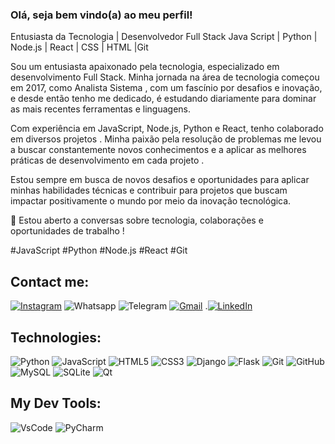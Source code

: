 ### Olá, seja bem vindo(a) ao meu perfil!
Entusiasta da Tecnologia | Desenvolvedor Full Stack
 Java Script | Python | Node.js | React | CSS | HTML |Git

Sou um entusiasta apaixonado pela tecnologia, especializado em desenvolvimento Full Stack. Minha jornada na área de tecnologia começou em 2017, como Analista Sistema , com um fascínio por desafios e inovação, e desde então tenho me dedicado, é estudando diariamente para  dominar as mais recentes ferramentas e linguagens.

Com experiência em JavaScript, Node.js, Python e React, tenho colaborado em diversos projetos . Minha paixão pela resolução de problemas me levou a buscar constantemente novos conhecimentos e a aplicar as melhores práticas de desenvolvimento em cada projeto .

 Estou sempre em busca de novos desafios e oportunidades para aplicar minhas habilidades técnicas e contribuir para projetos que buscam impactar positivamente o mundo por meio da inovação tecnológica.

💬 Estou aberto a conversas sobre tecnologia, colaborações e oportunidades de trabalho !

#JavaScript #Python #Node.js #React #Git
## Contact me:
[![Instagram](https://img.shields.io/badge/instagram-DB1F48?style=for-the-badge&logo=Instagram&logoColor=white)](https://www.instagram.com/fabiiaan.dev)
![Whatsapp](https://img.shields.io/badge/WhatsApp-25D366?style=for-the-badge&logo=whatsapp&logoColor=white)
![Telegram](https://img.shields.io/badge/Telegram-2CA5E0?style=for-the-badge&logo=telegram&logoColor=white) 
[![Gmail](https://img.shields.io/badge/Gmail-D14836?style=for-the-badge&logo=gmail&logoColor=white)](https://mailto:lipiph21@gmail.com)
.[![LinkedIn](https://img.shields.io/badge/linkedin-%230077B5.svg?style=for-the-badge&logo=linkedin&logoColor=white)](https://www.linkedin.com/in/phelipe-f-67a1422a3)



## Technologies:
![Python](https://img.shields.io/badge/Python-FFD43B?style=for-the-badge&logo=python&logoColor=blue) ![JavaScript](https://img.shields.io/badge/javascript-%23323330.svg?style=for-the-badge&logo=javascript&logoColor=%23F7DF1E)
![HTML5](https://img.shields.io/badge/HTML5-E34F26?style=for-the-badge&logo=html5&logoColor=white) ![CSS3](https://img.shields.io/badge/CSS3-1572B6?style=for-the-badge&logo=css3&logoColor=white) ![Django](https://img.shields.io/badge/django-%23092E20.svg?style=for-the-badge&logo=django&logoColor=white) ![Flask](https://img.shields.io/badge/Flask-000000?style=for-the-badge&logo=flask&logoColor=white) ![Git](https://img.shields.io/badge/git-%23F05033.svg?style=for-the-badge&logo=git&logoColor=white) ![GitHub](https://img.shields.io/badge/github-%23121011.svg?style=for-the-badge&logo=github&logoColor=white) ![MySQL](https://img.shields.io/badge/MySQL-005C84?style=for-the-badge&logo=mysql&logoColor=white) ![SQLite](https://img.shields.io/badge/SQLite-07405E?style=for-the-badge&logo=sqlite&logoColor=white)
![Qt](https://img.shields.io/badge/Qt-41CD52?style=for-the-badge&logo=qt&logoColor=white)

## My Dev Tools:
![VsCode](https://img.shields.io/badge/VSCode-0078D4?style=for-the-badge&logo=visual%20studio%20code&logoColor=white)
![PyCharm](https://img.shields.io/badge/pycharm-143?style=for-the-badge&logo=pycharm&logoColor=black&color=black&labelColor=green)
<!--
**Fabiiandeev/Fabiiandeev** is a ✨ _special_ ✨ repository because its `README.md` (this file) appears on your GitHub profile.
